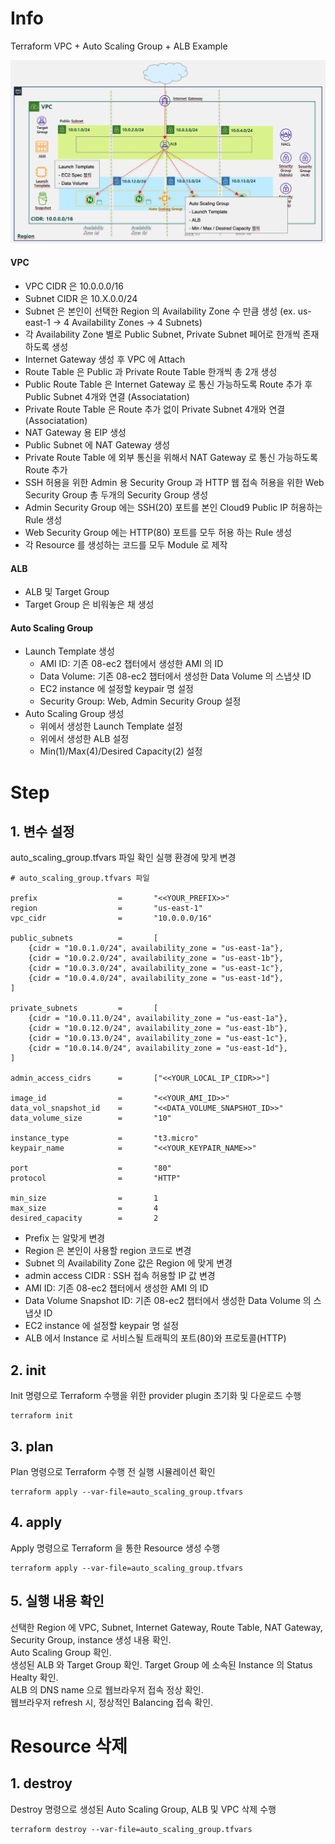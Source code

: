 # Info
Terraform VPC + Auto Scaling Group + ALB Example

![](./img/13-auto-scaling-group-diagram.png)

#### VPC
* VPC CIDR 은 10.0.0.0/16 
* Subnet CIDR 은 10.X.0.0/24 
* Subnet 은 본인이 선택한 Region 의 Availability Zone 수 만큼 생성 (ex. us-east-1 -> 4 Availability Zones -> 4 Subnets)
* 각 Availability Zone 별로 Public Subnet, Private Subnet 페어로 한개씩 존재하도록 생성
* Internet Gateway 생성 후 VPC 에 Attach
* Route Table 은 Public 과 Private Route Table 한개씩 총 2개 생성
* Public Route Table 은 Internet Gateway 로 통신 가능하도록 Route 추가 후 Public Subnet 4개와 연결 (Associatation)
* Private Route Table 은 Route 추가 없이 Private Subnet 4개와 연결 (Associatation)
* NAT Gateway 용 EIP 생성
* Public Subnet 에 NAT Gateway 생성
* Private Route Table 에 외부 통신을 위해서 NAT Gateway 로 통신 가능하도록 Route 추가
* SSH 허용을 위한 Admin 용 Security Group 과 HTTP 웹 접속 허용을 위한 Web Security Group 총 두개의 Security Group 생성
* Admin Security Group 에는 SSH(20) 포트를 본인 Cloud9 Public IP 허용하는 Rule 생성
* Web Security Group 에는 HTTP(80) 포트를 모두 허용 하는 Rule 생성
* 각 Resource 를 생성하는 코드를 모두 Module 로 제작

#### ALB
* ALB 및 Target Group
* Target Group 은 비워놓은 채 생성

#### Auto Scaling Group
* Launch Template 생성
    * AMI ID: 기존 08-ec2 챕터에서 생성한 AMI 의 ID
    * Data Volume: 기존 08-ec2 챕터에서 생성한 Data Volume 의 스냅샷 ID
    * EC2 instance 에 설정할 keypair 명 설정
    * Security Group: Web, Admin Security Group 설정
* Auto Scaling Group 생성
    * 위에서 생성한 Launch Template 설정
    * 위에서 생성한 ALB 설정
    * Min(1)/Max(4)/Desired Capacity(2) 설정

# Step

## 1. 변수 설정
auto_scaling_group.tfvars 파일 확인 
실행 환경에 맞게 변경  

```
# auto_scaling_group.tfvars 파일

prefix                  =       "<<YOUR_PREFIX>>"
region                  =       "us-east-1"
vpc_cidr                =       "10.0.0.0/16"

public_subnets          =       [
    {cidr = "10.0.1.0/24", availability_zone = "us-east-1a"},
    {cidr = "10.0.2.0/24", availability_zone = "us-east-1b"},
    {cidr = "10.0.3.0/24", availability_zone = "us-east-1c"},
    {cidr = "10.0.4.0/24", availability_zone = "us-east-1d"},
]

private_subnets         =       [
    {cidr = "10.0.11.0/24", availability_zone = "us-east-1a"},
    {cidr = "10.0.12.0/24", availability_zone = "us-east-1b"},
    {cidr = "10.0.13.0/24", availability_zone = "us-east-1c"},
    {cidr = "10.0.14.0/24", availability_zone = "us-east-1d"},
]

admin_access_cidrs      =       ["<<YOUR_LOCAL_IP_CIDR>>"]

image_id                =       "<<YOUR_AMI_ID>>"
data_vol_snapshot_id    =       "<<DATA_VOLUME_SNAPSHOT_ID>>"
data_volume_size        =       "10"

instance_type           =       "t3.micro"
keypair_name            =       "<<YOUR_KEYPAIR_NAME>>"

port                    =       "80"
protocol                =       "HTTP"

min_size                =       1
max_size                =       4
desired_capacity        =       2
```

* Prefix 는 알맞게 변경
* Region 은 본인이 사용할 region 코드로 변경
* Subnet 의 Availability Zone 값은 Region 에 맞게 변경
* admin access CIDR : SSH 접속 허용할 IP 값 변경 
* AMI ID: 기존 08-ec2 챕터에서 생성한 AMI 의 ID
* Data Volume Snapshot ID: 기존 08-ec2 챕터에서 생성한 Data Volume 의 스냅샷 ID
* EC2 instance 에 설정할 keypair 명 설정
* ALB 에서 Instance 로 서비스될 트래픽의 포트(80)와 프로토콜(HTTP)

## 2. init  
Init 명령으로 Terraform 수행을 위한 provider plugin 초기화 및 다운로드 수행

```
terraform init
```

## 3. plan  
Plan 명령으로 Terraform 수행 전 실행 시뮬레이션 확인
```
terraform apply --var-file=auto_scaling_group.tfvars
```  

## 4. apply  
Apply 명령으로 Terraform 을 통한 Resource 생성 수행
```
terraform apply --var-file=auto_scaling_group.tfvars
```  

## 5. 실행 내용 확인
선택한 Region 에 VPC, Subnet, Internet Gateway, Route Table, NAT Gateway, Security Group, instance 생성 내용 확인.    
Auto Scaling Group 확인.  
생성된 ALB 와 Target Group 확인. Target Group 에 소속된 Instance 의 Status Healty 확인.  
ALB 의 DNS name 으로 웹브라우저 접속 정상 확인.  
웹브라우저 refresh 시, 정상적인 Balancing 접속 확인.  


# Resource 삭제

## 1. destroy
Destroy 명령으로 생성된 Auto Scaling Group, ALB 및 VPC 삭제 수행
```
terraform destroy --var-file=auto_scaling_group.tfvars
```
